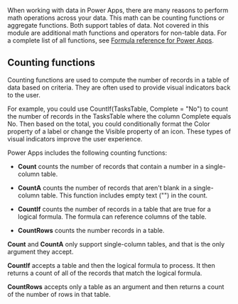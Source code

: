 When working with data in Power Apps, there are many reasons to perform
math operations across your data. This math can be counting functions or
aggregate functions. Both support tables of data. Not covered in this
module are additional math functions and operators for non-table data.
For a complete list of all functions, see [Formula reference for
Power Apps](https://docs.microsoft.com/powerapps/maker/canvas-apps/formula-reference).

Counting functions
------------------

Counting functions are used to compute the number of records in a table
of data based on criteria. They are often used to provide visual
indicators back to the user.

For example, you could use CountIf(TasksTable, Complete = "No") to count
the number of records in the TasksTable where the column Complete equals
No. Then based on the total, you could conditionally format the Color
property of a label or change the Visible property of an icon. These
types of visual indicators improve the user experience.

Power Apps includes the following counting functions:

-   **Count** counts the number of records that contain a
    number in a single-column table.

-   **CountA** counts the number of records that aren't
    blank in a single-column table. This function includes empty text
    ("") in the count.

-   **CountIf** counts the number of records in a table
    that are true for a logical formula. The formula can reference
    columns of the table.

-   **CountRows** counts the number records in a table.

**Count** and **CountA** only support single-column tables, and that is
the only argument they accept.

**CountIf** accepts a table and then the logical formula to process. It
then returns a count of all of the records that match the logical
formula.

**CountRows** accepts only a table as an argument and then returns a
count of the number of rows in that table. 
